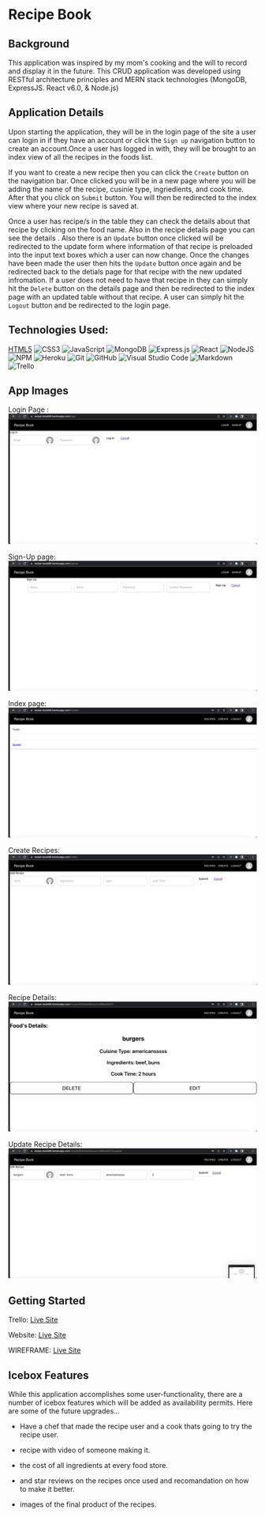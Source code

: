 # Recipe Book

## Background 
This application was inspired by my mom's cooking and the will to record and display it in the future. This CRUD application was developed using RESTful architecture principles and MERN stack technologies (MongoDB, ExpressJS. React v6.0, & Node.js)

## Application Details 
Upon starting the application, they will be in the login page of the site a user can login in if they have an account or click the `Sign up` navigation button to create an account.Once a user has logged in with, they will be brought to an index view of all the recipes in the foods list.


If you want to create a new recipe then you can click the `Create` button on the navigation bar. Once clicked you will be in a new page where you will be adding the name of the recipe, cusinie type, ingriedients, and cook time. After that you click on `Submit` button. You will then be redirected to the index view where your new recipe is saved at.

Once a user has recipe/s in the table they can check the details about that recipe by clicking on the food name. Also in the recipe details page you can see the details . Also there is an `Update` button once clicked will be redirected to the update form where information of that recipe is preloaded into the input text boxes which a user can now change. Once the changes have been made the user then hits the `Update` button once again and be redirected back to the detials page for that recipe with the new updated infromation. If a user does not need to have that recipe in they can simply hit the `Delete` button on the details page and then be redirected to the index page with an updated table without that recipe. A user can simply hit the `Logout` button and be redirected to the login page.




## Technologies Used:
[HTML5](https://img.shields.io/badge/html5-%23E34F26.svg?style=for-the-badge&logo=html5&logoColor=white)
![CSS3](https://img.shields.io/badge/css3-%231572B6.svg?style=for-the-badge&logo=css3&logoColor=white)
![JavaScript](https://img.shields.io/badge/javascript-%23323330.svg?style=for-the-badge&logo=javascript&logoColor=%23F7DF1E)
![MongoDB](https://img.shields.io/badge/MongoDB-%234ea94b.svg?style=for-the-badge&logo=mongodb&logoColor=white)
![Express.js](https://img.shields.io/badge/express.js-%23404d59.svg?style=for-the-badge&logo=express&logoColor=%2361DAFB)
![React](https://img.shields.io/badge/react-%23404d59.svg?style=for-the-badge&logo=react&logoColor=%2361DAFB)
![NodeJS](https://img.shields.io/badge/node.js-6DA55F?style=for-the-badge&logo=node.js&logoColor=white)
![NPM](https://img.shields.io/badge/NPM-%23000000.svg?style=for-the-badge&logo=npm&logoColor=white)
![Heroku](https://img.shields.io/badge/heroku-%23430098.svg?style=for-the-badge&logo=heroku&logoColor=white)
![Git](https://img.shields.io/badge/git-%23F05033.svg?style=for-the-badge&logo=git&logoColor=white)
![GitHub](https://img.shields.io/badge/github-%23121011.svg?style=for-the-badge&logo=github&logoColor=white)
![Visual Studio Code](https://img.shields.io/badge/Visual%20Studio%20Code-0078d7.svg?style=for-the-badge&logo=visual-studio-code&logoColor=white)
![Markdown](https://img.shields.io/badge/markdown-%23000000.svg?style=for-the-badge&logo=markdown&logoColor=white)
![Trello](https://img.shields.io/badge/Trello-%23026AA7.svg?style=for-the-badge&logo=Trello&logoColor=white)



## App Images

Login Page : ![My Image](/static/images/Screenshot%202023-02-17%20at%206.11.18%20PM.png)


Sign-Up page:
![My Image](/static/images/Screenshot%202023-02-17%20at%206.11.30%20PM.png)

Index page:
![My Image](/static/images/Screenshot%202023-02-17%20at%206.11.53%20PM.png)


Create Recipes:
![My Image](/static/images/Screenshot%202023-02-17%20at%206.18.03%20PM.png)


Recipe Details:
![My Image](/static/images/Screenshot%202023-02-17%20at%206.12.00%20PM.png)


Update Recipe Details:
![My Image](/static/images/Screenshot%202023-02-17%20at%206.12.05%20PM.png)




## Getting Started

Trello:
[Live Site](https://trello.com/b/MWy4gOBB/recipe-book)

Website:
[Live Site](https://recipe-book98.herokuapp.com/login)

WIREFRAME:
[Live Site](https://app.diagrams.net/?libs=general;mockups#G1PIIBiNrOOvEOTSAZaq-VifSUUgPIFxvo)



## Icebox Features 
While this application accomplishes some user-functionality, there are a number of icebox features which will be added as availability permits. Here are some of the future upgrades...

- Have a chef that made the recipe user and a cook thats going to try the recipe user.

- recipe with video of someone making it.

- the cost of all ingredients at every food store.

- and star reviews on the recipes once used and recomandation on how to make it better.

- images of the final product of the recipes.
